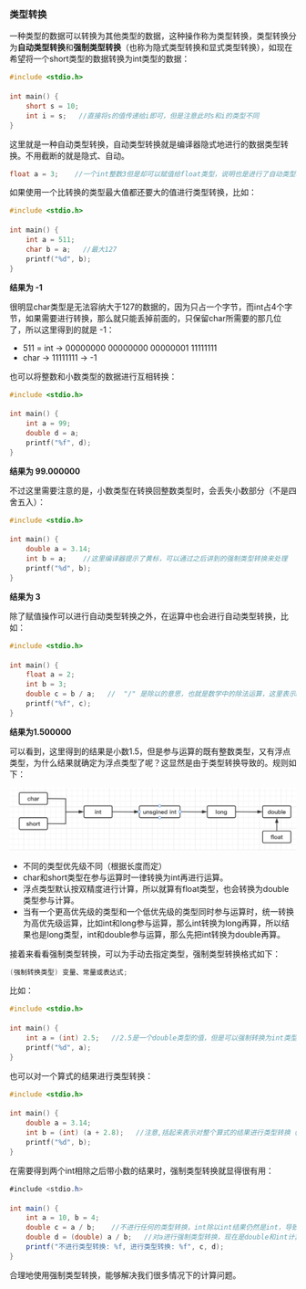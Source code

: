 ### 类型转换

一种类型的数据可以转换为其他类型的数据，这种操作称为类型转换，类型转换分为**自动类型转换**和**强制类型转换**（也称为隐式类型转换和显式类型转换），如现在希望将一个short类型的数据转换为int类型的数据：

```c
#include <stdio.h>

int main() {
    short s = 10;
    int i = s;   //直接将s的值传递给i即可，但是注意此时s和i的类型不同
}
```

这里就是一种自动类型转换，自动类型转换就是编译器隐式地进行的数据类型转换。不用截断的就是隐式、自动。

```c
float a = 3;    //一个int整数3但是却可以赋值给float类型，说明也是进行了自动类型转换
```

如果使用一个比转换的类型最大值都还要大的值进行类型转换，比如：

```c
#include <stdio.h>

int main() {
    int a = 511;
    char b = a;   //最大127
    printf("%d", b);
}
```

**结果为 -1**

很明显char类型是无法容纳大于127的数据的，因为只占一个字节，而int占4个字节，如果需要进行转换，那么就只能丢掉前面的，只保留char所需要的那几位了，所以这里得到的就是 -1：

- 511 = int -> 00000000 00000000 00000001 11111111
- char -> 11111111 -> -1

也可以将整数和小数类型的数据进行互相转换：

```c
#include <stdio.h>

int main() {
    int a = 99;
    double d = a;
    printf("%f", d);
}
```

**结果为 99.000000**

不过这里需要注意的是，小数类型在转换回整数类型时，会丢失小数部分（不是四舍五入）：

```c
#include <stdio.h>

int main() {
    double a = 3.14;
    int b = a;    //这里编译器提示了黄标，可以通过之后讲到的强制类型转换来处理
    printf("%d", b);
}
```

**结果为 3**

除了赋值操作可以进行自动类型转换之外，在运算中也会进行自动类型转换，比如：

```c
#include <stdio.h>

int main() {
    float a = 2;
    int b = 3;
    double c = b / a;   //  "/" 是除以的意思，也就是数学中的除法运算，这里表示b除以a
    printf("%f", c);
}
```

**结果为1.500000**

可以看到，这里得到的结果是小数1.5，但是参与运算的既有整数类型，又有浮点类型，为什么结果就确定为浮点类型了呢？这显然是由于类型转换导致的。规则如下：

![](./img/img_11.png)

- 不同的类型优先级不同（根据长度而定）
- char和short类型在参与运算时一律转换为int再进行运算。
- 浮点类型默认按双精度进行计算，所以就算有float类型，也会转换为double类型参与计算。
- 当有一个更高优先级的类型和一个低优先级的类型同时参与运算时，统一转换为高优先级运算，比如int和long参与运算，那么int转换为long再算，所以结果也是long类型，int和double参与运算，那么先把int转换为double再算。

接着来看看强制类型转换，可以为手动去指定类型，强制类型转换格式如下：

```c
(强制转换类型) 变量、常量或表达式;
```

比如：

```c
#include <stdio.h>

int main() {
    int a = (int) 2.5;   //2.5是一个double类型的值，但是可以强制转换为int类型赋值给a，强制转换之后小数部分丢失
    printf("%d", a);
}
```

也可以对一个算式的结果进行类型转换：

```c
#include <stdio.h>

int main() {
    double a = 3.14;
    int b = (int) (a + 2.8);   //注意,括起来表示对整个算式的结果进行类型转换（括号跟数学中的挺像，也是提升优先级使用的），不然强制类型转换只对其之后紧跟着的变量生效
    printf("%d", b);
}
```

在需要得到两个int相除之后带小数的结果时，强制类型转换就显得很有用：

```java
#include <stdio.h>

int main() {
    int a = 10, b = 4;
    double c = a / b;    //不进行任何的类型转换，int除以int结果仍然是int，导致小数丢失
    double d = (double) a / b;   //对a进行强制类型转换，现在是double和int计算，根据上面自动类型转换规则，后面的int自动转换为double，结果也是double了，这样就是正确的结果了
    printf("不进行类型转换: %f, 进行类型转换: %f", c, d);
}
```

合理地使用强制类型转换，能够解决我们很多情况下的计算问题。